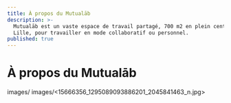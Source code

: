 ```yaml
---
title: À propos du Mutualāb
description: >-
  Mutualāb est un vaste espace de travail partagé, 700 m2 en plein centre de
  Lille, pour travailler en mode collaboratif ou personnel.
published: true
---
```

# À propos du Mutualāb 
images/<nom-du-fichier-avec-son-extension> 
images/<15666356_1295089093886201_2045841463_n.jpg> 
